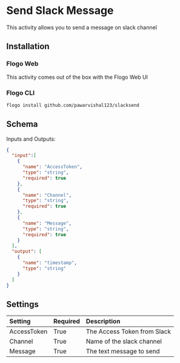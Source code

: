 # Send Slack Message
This activity allows you to send a message on slack channel

## Installation
### Flogo Web
This activity comes out of the box with the Flogo Web UI
### Flogo CLI
```bash
flogo install github.com/pawarvishal123/slacksend
```

## Schema
Inputs and Outputs:

```json
{
  "input":[
    {
      "name": "AccessToken",
      "type": "string",
      "required": true
    },
    {
      "name": "Channel",
      "type": "string",
      "required": true
    },
    {
      "name": "Message",
      "type": "string",
      "required": true
    }
  ],
  "output": [
    {
      "name": "timestamp",
      "type": "string"
    }
  ]
}
```

## Settings
| Setting     | Required | Description |
|:------------|:---------|:------------|
| AccessToken  | True     | The Access Token from Slack |
| Channel       | True     | Name of the slack channel |
| Message     | True     | The text message to send |
